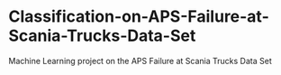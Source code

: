 # Classification-on-APS-Failure-at-Scania-Trucks-Data-Set
Machine Learning project on the APS Failure at Scania Trucks Data Set

